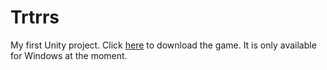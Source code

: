 # Trtrrs

My first Unity project. Click [here](http://nickhollon.com/Trtrrs.zip) to download the game. It is only available for Windows at the moment.
